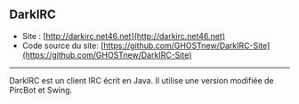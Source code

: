 ## DarkIRC

*    Site : [http://darkirc.net46.net](http://darkirc.net46.net)
*    Code source du site: [https://github.com/GHOSTnew/DarkIRC-Site](https://github.com/GHOSTnew/DarkIRC-Site)

-------

DarkIRC est un client IRC écrit en Java. Il utilise une version modifiée de PircBot et Swing.
